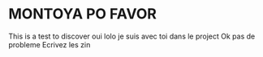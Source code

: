 # MONTOYA PO FAVOR  
This is a test to discover
oui lolo je suis avec toi dans le project
Ok pas de probleme
Ecrivez les zin 
